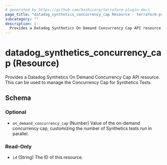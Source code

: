```yaml
---
# generated by https://github.com/hashicorp/terraform-plugin-docs
page_title: "datadog_synthetics_concurrency_cap Resource - terraform-provider-datadog"
subcategory: ""
description: |-
  Provides a Datadog Synthetics On Demand Concurrency Cap API resource. This can be used to manage the Concurrency Cap for Synthetics Tests.
---
```


# datadog_synthetics_concurrency_cap (Resource)

Provides a Datadog Synthetics On Demand Concurrency Cap API resource. This can be used to manage the Concurrency Cap for Synthetics Tests.



<!-- schema generated by tfplugindocs -->
## Schema

### Optional

- `on_demand_concurrency_cap` (Number) Value of the on-demand concurrency cap, customizing the number of Synthetics tests run in parallel.

### Read-Only

- `id` (String) The ID of this resource.


